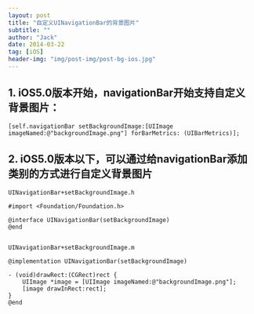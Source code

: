 ```yaml
---
layout: post
title: "自定义UINavigationBar的背景图片"
subtitle: ""
author: "Jack"
date: 2014-03-22
tag: [iOS]
header-img: "img/post-img/post-bg-ios.jpg"
---
```




## 1. iOS5.0版本开始，navigationBar开始支持自定义背景图片：

```
[self.navigationBar setBackgroundImage:[UIImage imageNamed:@"backgroundImage.png"] forBarMetrics: (UIBarMetrics)];
```

## 2. iOS5.0版本以下，可以通过给navigationBar添加类别的方式进行自定义背景图片

```
UINavigationBar+setBackgroundImage.h

#import <Foundation/Foundation.h>

@interface UINavigationBar(setBackgroundImage)
@end


UINavigationBar+setBackgroundImage.m

@implementation UINavigationBar(setBackgroundImage)

- (void)drawRect:(CGRect)rect {
    UIImage *image = [UIImage imageNamed:@"backgroundImage.png"];
    [image drawInRect:rect];
}
@end
```